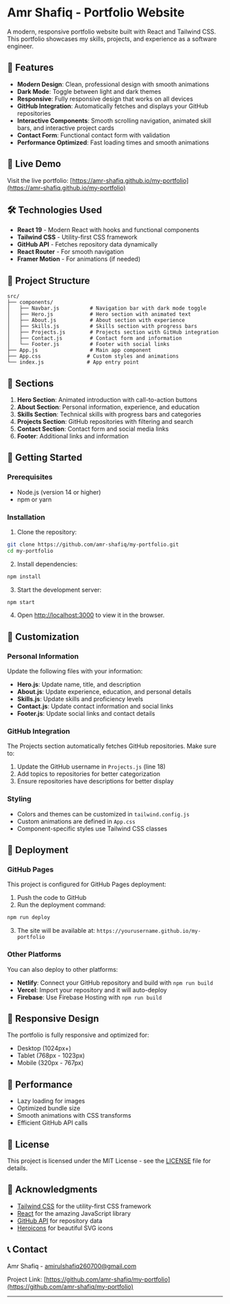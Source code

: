 # Amr Shafiq - Portfolio Website

A modern, responsive portfolio website built with React and Tailwind CSS. This portfolio showcases my skills, projects, and experience as a software engineer.

## 🌟 Features

- **Modern Design**: Clean, professional design with smooth animations
- **Dark Mode**: Toggle between light and dark themes
- **Responsive**: Fully responsive design that works on all devices
- **GitHub Integration**: Automatically fetches and displays your GitHub repositories
- **Interactive Components**: Smooth scrolling navigation, animated skill bars, and interactive project cards
- **Contact Form**: Functional contact form with validation
- **Performance Optimized**: Fast loading times and smooth animations

## 🚀 Live Demo

Visit the live portfolio: [https://amr-shafiq.github.io/my-portfolio](https://amr-shafiq.github.io/my-portfolio)

## 🛠️ Technologies Used

- **React 19** - Modern React with hooks and functional components
- **Tailwind CSS** - Utility-first CSS framework
- **GitHub API** - Fetches repository data dynamically
- **React Router** - For smooth navigation
- **Framer Motion** - For animations (if needed)

## 📁 Project Structure

```
src/
├── components/
│   ├── Navbar.js          # Navigation bar with dark mode toggle
│   ├── Hero.js            # Hero section with animated text
│   ├── About.js           # About section with experience
│   ├── Skills.js          # Skills section with progress bars
│   ├── Projects.js        # Projects section with GitHub integration
│   ├── Contact.js         # Contact form and information
│   └── Footer.js          # Footer with social links
├── App.js                 # Main app component
├── App.css               # Custom styles and animations
└── index.js              # App entry point
```

## 🎨 Sections

1. **Hero Section**: Animated introduction with call-to-action buttons
2. **About Section**: Personal information, experience, and education
3. **Skills Section**: Technical skills with progress bars and categories
4. **Projects Section**: GitHub repositories with filtering and search
5. **Contact Section**: Contact form and social media links
6. **Footer**: Additional links and information

## 🚀 Getting Started

### Prerequisites

- Node.js (version 14 or higher)
- npm or yarn

### Installation

1. Clone the repository:
```bash
git clone https://github.com/amr-shafiq/my-portfolio.git
cd my-portfolio
```

2. Install dependencies:
```bash
npm install
```

3. Start the development server:
```bash
npm start
```

4. Open [http://localhost:3000](http://localhost:3000) to view it in the browser.

## 📝 Customization

### Personal Information

Update the following files with your information:

- **Hero.js**: Update name, title, and description
- **About.js**: Update experience, education, and personal details
- **Skills.js**: Update skills and proficiency levels
- **Contact.js**: Update contact information and social links
- **Footer.js**: Update social links and contact details

### GitHub Integration

The Projects section automatically fetches GitHub repositories. Make sure to:

1. Update the GitHub username in `Projects.js` (line 18)
2. Add topics to repositories for better categorization
3. Ensure repositories have descriptions for better display

### Styling

- Colors and themes can be customized in `tailwind.config.js`
- Custom animations are defined in `App.css`
- Component-specific styles use Tailwind CSS classes

## 🚀 Deployment

### GitHub Pages

This project is configured for GitHub Pages deployment:

1. Push the code to GitHub
2. Run the deployment command:
```bash
npm run deploy
```

3. The site will be available at: `https://yourusername.github.io/my-portfolio`

### Other Platforms

You can also deploy to other platforms:

- **Netlify**: Connect your GitHub repository and build with `npm run build`
- **Vercel**: Import your repository and it will auto-deploy
- **Firebase**: Use Firebase Hosting with `npm run build`

## 📱 Responsive Design

The portfolio is fully responsive and optimized for:

- Desktop (1024px+)
- Tablet (768px - 1023px)
- Mobile (320px - 767px)

## 🎯 Performance

- Lazy loading for images
- Optimized bundle size
- Smooth animations with CSS transforms
- Efficient GitHub API calls

## 📄 License

This project is licensed under the MIT License - see the [LICENSE](LICENSE) file for details.

## 🙏 Acknowledgments

- [Tailwind CSS](https://tailwindcss.com/) for the utility-first CSS framework
- [React](https://reactjs.org/) for the amazing JavaScript library
- [GitHub API](https://developer.github.com/v3/) for repository data
- [Heroicons](https://heroicons.com/) for beautiful SVG icons

## 📞 Contact

Amr Shafiq - [amirulshafiq260700@gmail.com](mailto:amirulshafiq260700@gmail.com)

Project Link: [https://github.com/amr-shafiq/my-portfolio](https://github.com/amr-shafiq/my-portfolio)

---

